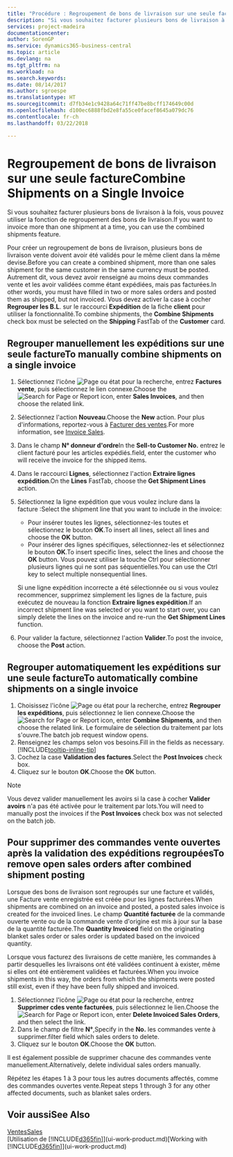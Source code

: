 ```yaml
---
title: "Procédure : Regroupement de bons de livraison sur une seule facture | Microsoft Docs"
description: "Si vous souhaitez facturer plusieurs bons de livraison à la fois, vous pouvez utiliser la fonction de regroupement des bons de livraison."
services: project-madeira
documentationcenter: 
author: SorenGP
ms.service: dynamics365-business-central
ms.topic: article
ms.devlang: na
ms.tgt_pltfrm: na
ms.workload: na
ms.search.keywords: 
ms.date: 08/14/2017
ms.author: sgroespe
ms.translationtype: HT
ms.sourcegitcommit: d7fb34e1c9428a64c71ff47be8bcff174649c00d
ms.openlocfilehash: d100ec6888fbd2e8fa55ce0facef8645a079dc76
ms.contentlocale: fr-ch
ms.lasthandoff: 03/22/2018

---
```

# <a name="combine-shipments-on-a-single-invoice"></a><span data-ttu-id="e9ba3-103">Regroupement de bons de livraison sur une seule facture</span><span class="sxs-lookup"><span data-stu-id="e9ba3-103">Combine Shipments on a Single Invoice</span></span>
<span data-ttu-id="e9ba3-104">Si vous souhaitez facturer plusieurs bons de livraison à la fois, vous pouvez utiliser la fonction de regroupement des bons de livraison.</span><span class="sxs-lookup"><span data-stu-id="e9ba3-104">If you want to invoice more than one shipment at a time, you can use the combined shipments feature.</span></span>  

 <span data-ttu-id="e9ba3-105">Pour créer un regroupement de bons de livraison, plusieurs bons de livraison vente doivent avoir été validés pour le même client dans la même devise.</span><span class="sxs-lookup"><span data-stu-id="e9ba3-105">Before you can create a combined shipment, more than one sales shipment for the same customer in the same currency must be posted.</span></span> <span data-ttu-id="e9ba3-106">Autrement dit, vous devez avoir renseigné au moins deux commandes vente et les avoir validées comme étant expédiées, mais pas facturées.</span><span class="sxs-lookup"><span data-stu-id="e9ba3-106">In other words, you must have filled in two or more sales orders and posted them as shipped, but not invoiced.</span></span> <span data-ttu-id="e9ba3-107">Vous devez activer la case à cocher **Regrouper les B.L**. sur le raccourci **Expédition** de la fiche **client** pour utiliser la fonctionnalité.</span><span class="sxs-lookup"><span data-stu-id="e9ba3-107">To combine shipments, the **Combine Shipments** check box must be selected on the **Shipping** FastTab of the **Customer** card.</span></span>  

## <a name="to-manually-combine-shipments-on-a-single-invoice"></a><span data-ttu-id="e9ba3-108">Regrouper manuellement les expéditions sur une seule facture</span><span class="sxs-lookup"><span data-stu-id="e9ba3-108">To manually combine shipments on a single invoice</span></span>  
1. <span data-ttu-id="e9ba3-109">Sélectionnez l'icône ![Page ou état pour la recherche](media/ui-search/search_small.png "Page ou état pour la recherche"), entrez **Factures vente**, puis sélectionnez le lien connexe.</span><span class="sxs-lookup"><span data-stu-id="e9ba3-109">Choose the ![Search for Page or Report](media/ui-search/search_small.png "Search for Page or Report icon") icon, enter **Sales Invoices**, and then choose the related link.</span></span>  
2. <span data-ttu-id="e9ba3-110">Sélectionnez l'action **Nouveau**.</span><span class="sxs-lookup"><span data-stu-id="e9ba3-110">Choose the **New** action.</span></span> <span data-ttu-id="e9ba3-111">Pour plus d'informations, reportez-vous à [Facturer des ventes](sales-how-invoice-sales.md).</span><span class="sxs-lookup"><span data-stu-id="e9ba3-111">For more information, see [Invoice Sales](sales-how-invoice-sales.md).</span></span>
3. <span data-ttu-id="e9ba3-112">Dans le champ **N° donneur d'ordre**</span><span class="sxs-lookup"><span data-stu-id="e9ba3-112">In the **Sell-to Customer No.**</span></span> <span data-ttu-id="e9ba3-113">entrez le client facturé pour les articles expédiés.</span><span class="sxs-lookup"><span data-stu-id="e9ba3-113">field, enter the customer who will receive the invoice for the shipped items.</span></span>  
4. <span data-ttu-id="e9ba3-114">Dans le raccourci **Lignes**, sélectionnez l'action **Extraire lignes expédition**.</span><span class="sxs-lookup"><span data-stu-id="e9ba3-114">On the **Lines** FastTab, choose the **Get Shipment Lines** action.</span></span>  
5. <span data-ttu-id="e9ba3-115">Sélectionnez la ligne expédition que vous voulez inclure dans la facture :</span><span class="sxs-lookup"><span data-stu-id="e9ba3-115">Select the shipment line that you want to include in the invoice:</span></span>  

    - <span data-ttu-id="e9ba3-116">Pour insérer toutes les lignes, sélectionnez-les toutes et sélectionnez le bouton **OK**.</span><span class="sxs-lookup"><span data-stu-id="e9ba3-116">To insert all lines, select all lines and choose the **OK** button.</span></span>  
    - <span data-ttu-id="e9ba3-117">Pour insérer des lignes spécifiques, sélectionnez-les et sélectionnez le bouton **OK**.</span><span class="sxs-lookup"><span data-stu-id="e9ba3-117">To insert specific lines, select the lines and choose the **OK** button.</span></span> <span data-ttu-id="e9ba3-118">Vous pouvez utiliser la touche Ctrl pour sélectionner plusieurs lignes qui ne sont pas séquentielles.</span><span class="sxs-lookup"><span data-stu-id="e9ba3-118">You can use the Ctrl key to select multiple nonsequential lines.</span></span>  

    <span data-ttu-id="e9ba3-119">Si une ligne expédition incorrecte a été sélectionnée ou si vous voulez recommencer, supprimez simplement les lignes de la facture, puis exécutez de nouveau la fonction **Extraire lignes expédition**.</span><span class="sxs-lookup"><span data-stu-id="e9ba3-119">If an incorrect shipment line was selected or you want to start over, you can simply delete the lines on the invoice and re-run the **Get Shipment Lines** function.</span></span>  
7. <span data-ttu-id="e9ba3-120">Pour valider la facture, sélectionnez l'action **Valider**.</span><span class="sxs-lookup"><span data-stu-id="e9ba3-120">To post the invoice, choose the **Post** action.</span></span>  

## <a name="to-automatically-combine-shipments-on-a-single-invoice"></a><span data-ttu-id="e9ba3-121">Regrouper automatiquement les expéditions sur une seule facture</span><span class="sxs-lookup"><span data-stu-id="e9ba3-121">To automatically combine shipments on a single invoice</span></span>  
1. <span data-ttu-id="e9ba3-122">Choisissez l'icône ![Page ou état pour la recherche](media/ui-search/search_small.png "Page ou état pour la recherche"), entrez **Regrouper les expéditions**, puis sélectionnez le lien connexe.</span><span class="sxs-lookup"><span data-stu-id="e9ba3-122">Choose the ![Search for Page or Report](media/ui-search/search_small.png "Search for Page or Report icon") icon, enter **Combine Shipments**, and then choose the related link.</span></span> <span data-ttu-id="e9ba3-123">Le formulaire de sélection du traitement par lots s'ouvre.</span><span class="sxs-lookup"><span data-stu-id="e9ba3-123">The batch job request window opens.</span></span>  
2. <span data-ttu-id="e9ba3-124">Renseignez les champs selon vos besoins.</span><span class="sxs-lookup"><span data-stu-id="e9ba3-124">Fill in the fields as necessary.</span></span> [!INCLUDE[tooltip-inline-tip](includes/tooltip-inline-tip_md.md)]
3. <span data-ttu-id="e9ba3-125">Cochez la case **Validation des factures**.</span><span class="sxs-lookup"><span data-stu-id="e9ba3-125">Select the **Post Invoices** check box.</span></span>  
4.  <span data-ttu-id="e9ba3-126">Cliquez sur le bouton **OK**.</span><span class="sxs-lookup"><span data-stu-id="e9ba3-126">Choose the **OK** button.</span></span>  

> [!NOTE]  
>  <span data-ttu-id="e9ba3-127">Vous devez valider manuellement les avoirs si la case à cocher **Valider avoirs** n'a pas été activée pour le traitement par lots.</span><span class="sxs-lookup"><span data-stu-id="e9ba3-127">You will need to manually post the invoices if the **Post Invoices** check box was not selected on the batch job.</span></span>  

## <a name="to-remove-open-sales-orders-after-combined-shipment-posting"></a><span data-ttu-id="e9ba3-128">Pour supprimer des commandes vente ouvertes après la validation des expéditions regroupées</span><span class="sxs-lookup"><span data-stu-id="e9ba3-128">To remove open sales orders after combined shipment posting</span></span> 
<span data-ttu-id="e9ba3-129">Lorsque des bons de livraison sont regroupés sur une facture et validés, une Facture vente enregistrée est créée pour les lignes facturées.</span><span class="sxs-lookup"><span data-stu-id="e9ba3-129">When shipments are combined on an invoice and posted, a posted sales invoice is created for the invoiced lines.</span></span> <span data-ttu-id="e9ba3-130">Le champ **Quantité facturée** de la commande ouverte vente ou de la commande vente d'origine est mis à jour sur la base de la quantité facturée.</span><span class="sxs-lookup"><span data-stu-id="e9ba3-130">The **Quantity Invoiced** field on the originating blanket sales order or sales order is updated based on the invoiced quantity.</span></span>  

<span data-ttu-id="e9ba3-131">Lorsque vous facturez des livraisons de cette manière, les commandes à partir desquelles les livraisons ont été validées continuent à exister, même si elles ont été entièrement validées et facturées.</span><span class="sxs-lookup"><span data-stu-id="e9ba3-131">When you invoice shipments in this way, the orders from which the shipments were posted still exist, even if they have been fully shipped and invoiced.</span></span>   

1. <span data-ttu-id="e9ba3-132">Sélectionnez l'icône ![Page ou état pour la recherche](media/ui-search/search_small.png "Page ou état pour la recherche"), entrez **Supprimer cdes vente facturées**, puis sélectionnez le lien.</span><span class="sxs-lookup"><span data-stu-id="e9ba3-132">Choose the ![Search for Page or Report](media/ui-search/search_small.png "Search for Page or Report icon") icon, enter **Delete Invoiced Sales Orders**, and then select the link.</span></span>  
2. <span data-ttu-id="e9ba3-133">Dans le champ de filtre **N°**,</span><span class="sxs-lookup"><span data-stu-id="e9ba3-133">Specify in the **No.**</span></span> <span data-ttu-id="e9ba3-134">les commandes vente à supprimer.</span><span class="sxs-lookup"><span data-stu-id="e9ba3-134">filter field which sales orders to delete.</span></span>  
3. <span data-ttu-id="e9ba3-135">Cliquez sur le bouton **OK**.</span><span class="sxs-lookup"><span data-stu-id="e9ba3-135">Choose the **OK** button.</span></span>  

<span data-ttu-id="e9ba3-136">Il est également possible de supprimer chacune des commandes vente manuellement.</span><span class="sxs-lookup"><span data-stu-id="e9ba3-136">Alternatively, delete individual sales orders manually.</span></span>  

<span data-ttu-id="e9ba3-137">Répétez les étapes 1 à 3 pour tous les autres documents affectés, comme des commandes ouvertes vente.</span><span class="sxs-lookup"><span data-stu-id="e9ba3-137">Repeat steps 1 through 3 for any other affected documents, such as blanket sales orders.</span></span>

## <a name="see-also"></a><span data-ttu-id="e9ba3-138">Voir aussi</span><span class="sxs-lookup"><span data-stu-id="e9ba3-138">See Also</span></span>  
[<span data-ttu-id="e9ba3-139">Ventes</span><span class="sxs-lookup"><span data-stu-id="e9ba3-139">Sales</span></span>](sales-manage-sales.md)  
<span data-ttu-id="e9ba3-140">[Utilisation de [!INCLUDE[d365fin](includes/d365fin_md.md)]](ui-work-product.md)</span><span class="sxs-lookup"><span data-stu-id="e9ba3-140">[Working with [!INCLUDE[d365fin](includes/d365fin_md.md)]](ui-work-product.md)</span></span>

